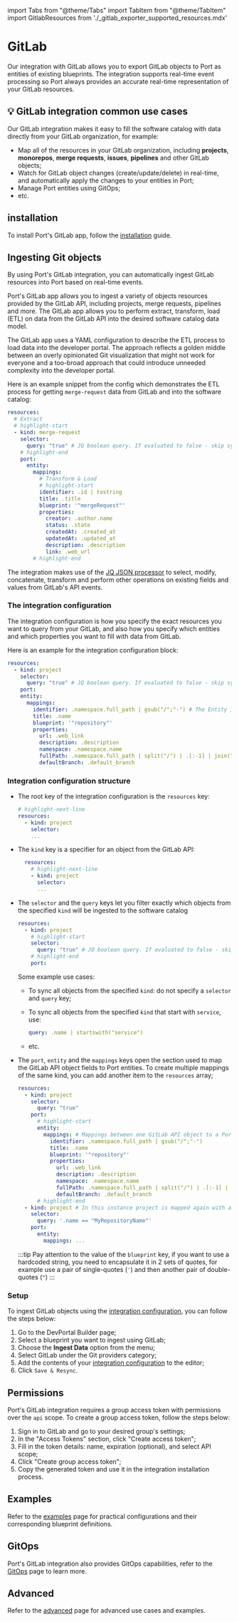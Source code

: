 import Tabs from "@theme/Tabs"
import TabItem from "@theme/TabItem"
import GitlabResources from './\_gitlab_exporter_supported_resources.mdx'

# GitLab

Our integration with GitLab allows you to export GitLab objects to Port as entities of existing blueprints. The integration supports real-time event processing so Port always provides an accurate real-time representation of your GitLab resources.

## 💡 GitLab integration common use cases

Our GitLab integration makes it easy to fill the software catalog with data directly from your GitLab organization, for example:

- Map all of the resources in your GitLab organization, including **projects**, **monorepos**, **merge requests**, **issues**, **pipelines** and other GitLab objects;
- Watch for GitLab object changes (create/update/delete) in real-time, and automatically apply the changes to your entities in Port;
- Manage Port entities using GitOps;
- etc.

## installation

To install Port's GitLab app, follow the [installation](./installation.md) guide.

## Ingesting Git objects

By using Port's GitLab integration, you can automatically ingest GitLab resources into Port based on real-time events.

Port's GitLab app allows you to ingest a variety of objects resources provided by the GitLab API, including projects, merge requests, pipelines and more. The GitLab app allows you to perform extract, transform, load (ETL) on data from the GitLab API into the desired software catalog data model.

The GitLab app uses a YAML configuration to describe the ETL process to load data into the developer portal. The approach reflects a golden middle between an overly opinionated Git visualization that might not work for everyone and a too-broad approach that could introduce unneeded complexity into the developer portal.

Here is an example snippet from the config which demonstrates the ETL process for getting `merge-request` data from GitLab and into the software catalog:

```yaml showLineNumbers
resources:
  # Extract
  # highlight-start
  - kind: merge-request
    selector:
      query: "true" # JQ boolean query. If evaluated to false - skip syncing the object.
    # highlight-end
    port:
      entity:
        mappings:
          # Transform & Load
          # highlight-start
          identifier: .id | tostring
          title: .title
          blueprint: '"mergeRequest"'
          properties:
            creator: .author.name
            status: .state
            createdAt: .created_at
            updatedAt: .updated_at
            description: .description
            link: .web_url
        # highlight-end
```

The integration makes use of the [JQ JSON processor](https://stedolan.github.io/jq/manual/) to select, modify, concatenate, transform and perform other operations on existing fields and values from GitLab's API events.

### The integration configuration

The integration configuration is how you specify the exact resources you want to query from your GitLab, and also how you specify which entities and which properties you want to fill with data from GitLab.

Here is an example for the integration configuration block:

```yaml showLineNumbers
resources:
  - kind: project
    selector:
      query: "true" # JQ boolean query. If evaluated to false - skip syncing the object.
    port:
    entity:
      mappings:
        identifier: .namespace.full_path | gsub("/";"-") # The Entity identifier will be the repository name.
        title: .name
        blueprint: '"repository"'
        properties:
          url: .web_link
          description: .description
          namespace: .namespace.name
          fullPath: .namespace.full_path | split("/") | .[:-1] | join("/")
          defaultBranch: .default_branch
```

### Integration configuration structure

- The root key of the integration configuration is the `resources` key:

  ```yaml showLineNumbers
  # highlight-next-line
  resources:
    - kind: project
      selector:
      ...
  ```

- The `kind` key is a specifier for an object from the GitLab API:

  ```yaml showLineNumbers
    resources:
      # highlight-next-line
      - kind: project
        selector:
        ...
  ```

  <GitlabResources/>

- The `selector` and the `query` keys let you filter exactly which objects from the specified `kind` will be ingested to the software catalog

  ```yaml showLineNumbers
  resources:
    - kind: project
      # highlight-start
      selector:
        query: "true" # JQ boolean query. If evaluated to false - skip syncing the object.
      # highlight-end
      port:
  ```

  Some example use cases:

  - To sync all objects from the specified `kind`: do not specify a `selector` and `query` key;
  - To sync all objects from the specified `kind` that start with `service`, use:

    ```yaml showLineNumbers
    query: .name | startswith("service")
    ```

  - etc.

- The `port`, `entity` and the `mappings` keys open the section used to map the GitLab API object fields to Port entities. To create multiple mappings of the same kind, you can add another item to the `resources` array;

  ```yaml showLineNumbers
  resources:
    - kind: project
      selector:
        query: "true"
      port:
        # highlight-start
        entity:
          mappings: # Mappings between one GitLab API object to a Port entity. Each value is a JQ query.
            identifier: .namespace.full_path | gsub("/";"-")
            title: .name
            blueprint: '"repository"'
            properties:
              url: .web_link
              description: .description
              namespace: .namespace.name
              fullPath: .namespace.full_path | split("/") | .[:-1] | join("/")
              defaultBranch: .default_branch
        # highlight-end
    - kind: project # In this instance project is mapped again with a different filter
      selector:
        query: '.name == "MyRepositoryName"'
      port:
        entity:
          mappings: ...
  ```

  :::tip
  Pay attention to the value of the `blueprint` key, if you want to use a hardcoded string, you need to encapsulate it in 2 sets of quotes, for example use a pair of single-quotes (`'`) and then another pair of double-quotes (`"`)
  :::

### Setup

To ingest GitLab objects using the [integration configuration](#the-integration-configuration), you can follow the steps below:

1. Go to the DevPortal Builder page;
2. Select a blueprint you want to ingest using GitLab;
3. Choose the **Ingest Data** option from the menu;
4. Select GitLab under the Git providers category;
5. Add the contents of your [integration configuration](#the-integration-configuration) to the editor;
6. Click `Save & Resync`.

## Permissions

Port's GitLab integration requires a group access token with permissions over the `api` scope. To create a group access token, follow the steps below:

1. Sign in to GitLab and go to your desired group's settings;
2. In the "Access Tokens" section, click "Create access token";
3. Fill in the token details: name, expiration (optional), and select API scope;
4. Click "Create group access token";
5. Copy the generated token and use it in the integration installation process.

## Examples

Refer to the [examples](./examples.md) page for practical configurations and their corresponding blueprint definitions.

## GitOps

Port's GitLab integration also provides GitOps capabilities, refer to the [GitOps](./gitops/gitops.md) page to learn more.

## Advanced

Refer to the [advanced](./advanced.md) page for advanced use cases and examples.
